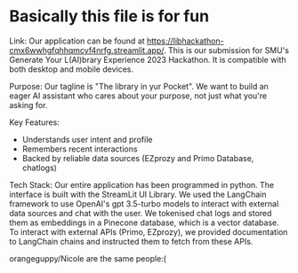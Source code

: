 # Basically this file is for fun

Link:
Our application can be found at https://libhackathon-cmx6wwhgfqhhqmcyf4nrfg.streamlit.app/. This is our submission for SMU's Generate Your L(AI)brary Experience 2023 Hackathon.
It is compatible with both desktop and mobile devices.

Purpose:
Our tagline is "The library in yur Pocket".
We want to build an eager AI assistant who cares about your purpose, not just what you're asking for.

Key Features:
- Understands user intent and profile
- Remembers recent interactions
- Backed by reliable data sources (EZprozy and Primo Database, chatlogs)

Tech Stack:
Our entire application has been programmed in python.
The interface is built with the StreamLit UI Library.
We used the LangChain framework to use OpenAI's gpt 3.5-turbo models to interact with external data sources and chat with the user.
We tokenised chat logs and stored them as embeddings in a Pinecone database, which is a vector database.
To interact with external APIs (Primo, EZprozy), we provided documentation to LangChain chains and instructed them to fetch from these APIs.

orangeguppy/Nicole are the same people:(
